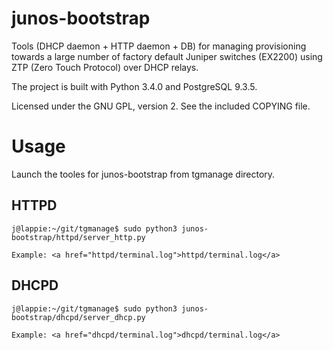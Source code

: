 # junos-bootstrap

Tools (DHCP daemon + HTTP daemon + DB) for managing provisioning towards a large number of factory default Juniper switches (EX2200) using ZTP (Zero Touch Protocol) over DHCP relays.

The project is built with Python 3.4.0 and PostgreSQL 9.3.5.

Licensed under the GNU GPL, version 2. See the included COPYING file.

# Usage
Launch the tooles for junos-bootstrap from tgmanage directory.

## HTTPD
    j@lappie:~/git/tgmanage$ sudo python3 junos-bootstrap/httpd/server_http.py
    
    Example: <a href="httpd/terminal.log">httpd/terminal.log</a>

## DHCPD
    j@lappie:~/git/tgmanage$ sudo python3 junos-bootstrap/dhcpd/server_dhcp.py
    
    Example: <a href="dhcpd/terminal.log">dhcpd/terminal.log</a>
